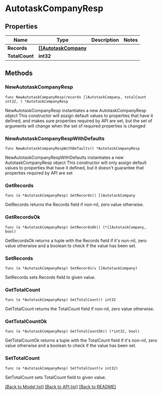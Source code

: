 # AutotaskCompanyResp

## Properties

Name | Type | Description | Notes
------------ | ------------- | ------------- | -------------
**Records** | [**[]AutotaskCompany**](AutotaskCompany.md) |  | 
**TotalCount** | **int32** |  | 

## Methods

### NewAutotaskCompanyResp

`func NewAutotaskCompanyResp(records []AutotaskCompany, totalCount int32, ) *AutotaskCompanyResp`

NewAutotaskCompanyResp instantiates a new AutotaskCompanyResp object
This constructor will assign default values to properties that have it defined,
and makes sure properties required by API are set, but the set of arguments
will change when the set of required properties is changed

### NewAutotaskCompanyRespWithDefaults

`func NewAutotaskCompanyRespWithDefaults() *AutotaskCompanyResp`

NewAutotaskCompanyRespWithDefaults instantiates a new AutotaskCompanyResp object
This constructor will only assign default values to properties that have it defined,
but it doesn't guarantee that properties required by API are set

### GetRecords

`func (o *AutotaskCompanyResp) GetRecords() []AutotaskCompany`

GetRecords returns the Records field if non-nil, zero value otherwise.

### GetRecordsOk

`func (o *AutotaskCompanyResp) GetRecordsOk() (*[]AutotaskCompany, bool)`

GetRecordsOk returns a tuple with the Records field if it's non-nil, zero value otherwise
and a boolean to check if the value has been set.

### SetRecords

`func (o *AutotaskCompanyResp) SetRecords(v []AutotaskCompany)`

SetRecords sets Records field to given value.


### GetTotalCount

`func (o *AutotaskCompanyResp) GetTotalCount() int32`

GetTotalCount returns the TotalCount field if non-nil, zero value otherwise.

### GetTotalCountOk

`func (o *AutotaskCompanyResp) GetTotalCountOk() (*int32, bool)`

GetTotalCountOk returns a tuple with the TotalCount field if it's non-nil, zero value otherwise
and a boolean to check if the value has been set.

### SetTotalCount

`func (o *AutotaskCompanyResp) SetTotalCount(v int32)`

SetTotalCount sets TotalCount field to given value.



[[Back to Model list]](../README.md#documentation-for-models) [[Back to API list]](../README.md#documentation-for-api-endpoints) [[Back to README]](../README.md)


